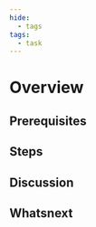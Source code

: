 ```yaml
---
hide:
  - tags
tags:
  - task
---
```


# Overview

<!-- use a paragraph to set context for the entire topic. -->

## Prerequisites

<!-- use bullet lists when possible. Start adding additional prerequisites below the include. The default prerequisites include a running Kubernetes cluster. -->

## Steps

<!-- use numbered lists. -->

## Discussion

<!-- use normal content to expand upon the information covered in steps. -->

## Whatsnext

<!-- Provide a bulleted list of topics (5 maximum) to learn more about the concept. -->
